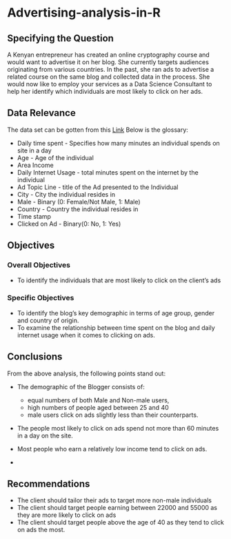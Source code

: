 # Advertising-analysis-in-R

## Specifying the Question

A Kenyan entrepreneur has created an online cryptography course and would want to advertise it on her blog. She currently targets audiences originating from various countries. In the past, she ran ads to advertise a related course on the same blog and collected data in the process. She would now like to employ your services as a Data Science Consultant to help her identify which individuals are most likely to click on her ads.

## Data Relevance

The data set can be gotten from this [Link](http://bit.ly.IPAdvertisingData) 
Below is the glossary:

* Daily time spent - Specifies how many minutes an individual spends on site in a day
* Age - Age of the individual
* Area Income
* Daily Internet Usage - total minutes spent on the internet by the individual
* Ad Topic Line - title of the Ad presented to the Individual
* City - City the individual resides in
* Male - Binary (0: Female/Not Male, 1: Male)
* Country - Country the individual resides in
* Time stamp
* Clicked on Ad - Binary(0: No, 1: Yes)

## Objectives
### Overall Objectives
* To identify the individuals that are most likely to click on the client’s ads

### Specific Objectives
* To identify the blog’s key demographic in terms of age group, gender and country of origin.
* To examine the relationship between time spent on the blog and daily internet usage when it comes to clicking on ads.

## Conclusions
From the above analysis, the following points stand out:

* The demographic of the Blogger consists of:

    - equal numbers of both Male and Non-male users,
    - high numbers of people aged between 25 and 40
    - male users click on ads slightly less than their counterparts.

* The people most likely to click on ads spend not more than 60 minutes in a day on the site.
*  Most people who earn a relatively low income tend to click on ads.
*  
## Recommendations
* The client should tailor their ads to target more non-male individuals
* The client should target people earning between 22000 and 55000 as they are more likely to click on ads
* The client should target people above the age of 40 as they tend to click on ads the most.
